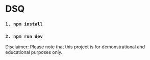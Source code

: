 # DSQ

 ### `1. npm install`
 ### `2. npm run dev`

Disclaimer: Please note that this project is for demonstrational and educational purposes only.